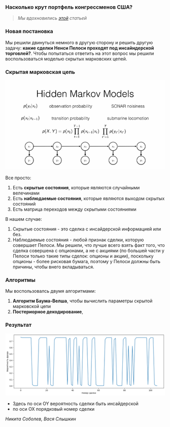 ### Насколько крут портфель конгрессменов США?
>*Мы вдохновились [этой](https://www.reuters.com/legal/ex-us-congressman-sentenced-22-months-insider-trading-2023-09-19/) статьей*

 

### Новая постановка

Мы решили двинуться немного в другую сторону и решить другую задачу: **какие сделки Ненси Пелоси проходят под инсайндерской торговлей?**. Чтобы попытаться ответить на этот вопрос мы решили воспользоваться моделью скрытых марковских цепей. 

### Скрытая марковская цепь
![alt text](photos/image-2.png)

Все просто:
1. Есть **скрытые состояния**, которые являются случайными велечинами
2. Есть **наблюдаемые состояния**, которые являются выходом скрытых состояний
3. Есть матрица переходов между скрытыми состояниями

В нашем случае:
1. Скрытые состояния - это сделка с инсайдерской информацией или без.
2. Наблюдаемые состояния - любой признак сделки, которую совершает Пелоси. Мы решили, что лучше всего взять факт того, что сделка совершена с опционами, а не с акциями (по большей части у Пелоси только такие типы сделок: опционы и акции), поскольку опционы - более рисковая бумага, поэтому у Пелоси должны быть причины, чтобы внего вкладываться.

### Алгоритмы

Мы воспользовалсь двумя алгоритмами:
1. **Алгоритм Баума-Велша**, чтобы вычислить параметры скрытой марковской цепи
2. **Постериорное декодирование**, 

### Результат

![alt text](photos/image.png)


- Здесь по оси OY вероятность сделки быть инсайдерской
- по оси OX порядковый номер сделки


*Никита Соболев, Вася Слышкин*